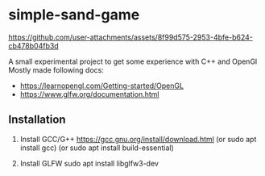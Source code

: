 # simple-sand-game
https://github.com/user-attachments/assets/8f99d575-2953-4bfe-b624-cb478b04fb3d

A small experimental project to get some experience with C++ and OpenGl
Mostly made following docs: 
- https://learnopengl.com/Getting-started/OpenGL
- https://www.glfw.org/documentation.html

## Installation
1. Install GCC/G++ https://gcc.gnu.org/install/download.html (or sudo apt install gcc) (or sudo apt install build-essential)

2. Install GLFW sudo apt install libglfw3-dev

